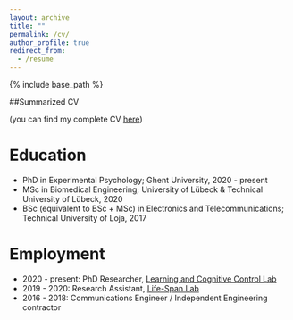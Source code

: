 ```yaml
---
layout: archive
title: ""
permalink: /cv/
author_profile: true
redirect_from:
  - /resume
---
```


{% include base_path %}

##Summarized CV 

(you can find my complete CV [here](../files/Alejandro_2024.pdf))

Education
======
* PhD in Experimental Psychology; Ghent University, 2020 - present
* MSc in Biomedical Engineering; University of Lübeck & Technical University of Lübeck, 2020
* BSc (equivalent to BSc + MSc) in Electronics and Telecommunications; Technical University of Loja, 2017

Employment
======
* 2020 - present: PhD Researcher, [Learning and Cognitive Control Lab](https://lccl.ugent.be/)
* 2019 - 2020: Research Assistant, [Life-Span Lab](https://www.ipsy1.uni-luebeck.de/forschung/ag-bunzeck)
* 2016 - 2018: Communications Engineer / Independent Engineering contractor